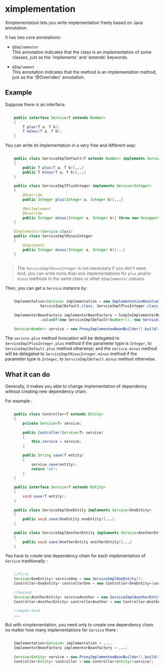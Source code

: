 # ximplementation
Ximplementation lets you write implementation freely based on Java annotation.

It has two core annotations:

* `@Implementor`  
This annotation indicates that the class is an implementation of some classes, just as the 'implements' and 'extends' keywords.

* `@Implement`  
This annotation indicates that the method is an implementation method, just as the '@Overriden' annotation.

## Example
Suppose there is an interface:

```java

	public interface Service<T extends Number>
	{
		T plus(T a, T b);
		T minus(T a, T b);
	}
```

You can write its implementation in a very free and different way:

```java

	public class ServiceImplDefault<T extends Number> implements Service<T>
	{
		public T plus(T a, T b){...}
		public T minus(T a, T b){...}
	}
	
	public class ServiceImplPlusInteger implements Service<Integer>
	{
		@Override
		public Integer plus(Integer a, Integer b){...}
		
		@NotImplement
		@Override
		public Integer minus(Integer a, Integer b){ throw new UnsupportedOperationException(); }
	}
	
	@Implementor(Service.class)
	public class ServiceImplMinusInteger
	{
		@Implement
		public Integer minus(Integer a, Integer b){...}
	}
	
```

> The `ServiceImplMinusInteger` is not necessary if you don't want.  
> And, you can write more than one implementations for `plus` and/or `minus` methods in the same class or other `@Implementor` classes.

Then, you can get a `Service` instance by:

```java

	Implementation<Service> implementation = new ImplementationResolver().resolve(Service.class,
			 	ServiceImplDefault.class, ServiceImplPlusInteger.class, ServiceImplMinusInteger.class);
	
	ImplementorBeanFactory implementorBeanFactory = SimpleImplementorBeanFactory
				.valueOf(new ServiceImplDefault<Number>(), new ServiceImplPlusInteger(), new ServiceImplMinusInteger());
	
	Service<Number> service = new ProxyImplementeeBeanBuilder().build(implementation, implementorBeanFactory);
```

The `serivce.plus` method invocation will be delegated to `ServiceImplPlusInteger.plus` method if the parameter type is `Integer`, to `ServiceImplDefault.plus` method otherwise; and the `serivce.minus` method will be delegated to `ServiceImplMinusInteger.minus` method if the parameter type is `Integer`, to `ServiceImplDefault.minus` method otherwise.

## What it can do
Generally, it makes you able to change implementation of dependency without creating new dependency chain.

For example :

```java

	public class Controller<T extends Entity>
	{
		private Service<T> service;
		
		public Controller(Service<T> service)
		{
			this.service = service;
		}
		
		public String save(T entity)
		{
			service.save(entity);
			return "ok";
		}
	}
	
	public interface Service<T extends Entity>
	{
		void save(T entity);
	}
	
	public class ServiceImplOneEntity implements Service<OneEntity>
	{
		public void save(OneEntity oneEntity){...}
	}
	
	public class ServiceImplAnotherEntity implements Service<AnotherEntity>
	{
		public void save(AnotherEntity anotherEntity){...}
	}
```

You have to create one dependency chain for each implementation of `Service` traditionally :

```java

	//First
	Service<OneEntity> serviceOne = new ServiceImplOneEntity();
	Controller<OneEntity> controllerOne = new Controller<OneEntity>(serviceOne);
	
	//Second
	Service<AnotherEntity> serviceAnother = new ServiceImplAnotherEntity();
	Controller<AnotherEntity> controllerAnother = new Controller<AnotherEntity>(serviceAnother);
	
	//maybe more
	...
```

But with ximplementation, you need only to create one dependency chain no matter how many implementations for `Service` there :

```java

	Implementation<Service> implementation = ...;
	ImplementorBeanFactory implementorBeanFactory = ...;
	
	Service<Entity> service = new ProxyImplementeeBeanBuilder().build(implementation, implementorBeanFactory);
	Controller<Entity> controller = new Controller<Entity>(service);
```
